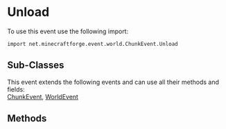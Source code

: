 # Unload

To use this event use the following import:
```groovy:no-line-numbers
import net.minecraftforge.event.world.ChunkEvent.Unload
```

## Sub-Classes
This event extends the following events and can use all their methods and fields: <br>
[ChunkEvent](../chunk_event/index.md), [WorldEvent](../world_event/index.md)

## Methods
